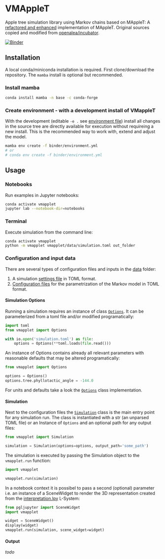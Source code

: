 # VMAppleT

Apple tree simulation library using Markov chains based on MAppleT:
A [refactored and enhanced](./CHANGES.md) implementation of MAppleT. Original sources copied and modified from [openalea/incubator](https://github.com/openalea-incubator/MAppleT).

[![Binder](https://mybinder.org/badge_logo.svg)](https://mybinder.org/v2/gh/jvail/vmapplet/master?urlpath=lab/tree/notebooks/simple_simulation.ipynb)


## Installation

A local conda/miniconda installation is required.
First clone/download the repository. The `mamba` install is optional but recommended.

### Install mamba

```sh
conda install mamba -n base -c conda-forge
```

### Create environment - with a development install of VMappleT

With the development (editable `-e .` see [environment file](binder/environment.yml)) install all changes in the source tree are directly available for execution
without requireing a new install. This is the recommended way to work with, extend and adjust the model.

```sh
mamba env create -f binder/environment.yml
# or
# conda env create -f binder/environment.yml
```

## Usage

### Notebooks

Run examples in Jupyter notebooks:

```sh
conda activate vmapplet
jupyter lab --notebook-dir=notebooks
```

### Terminal

Execute simulation from the command line:

```sh
conda activate vmapplet
python -m vmapplet vmapplet/data/simulation.toml out_folder
```

### Configuration and input data

There are several types of configuration files and inputs in the [data](./vmapplet/data) folder:

1. A simulation [settings file](./vmapplet/data/simulation.toml) in TOML format.
2. [Configuration files](./vmapplet/data/markov) for the parametrization of the Markov model in TOML format.

#### Simulation Options

Running a simulation requires an instance of class [`Options`](./vmapplet/options.py). It can be parameterized from a toml file and/or modified programatically:

```py
import toml
from vmapplet import Options

with io.open('simulation.toml') as file:
    options = Options(**toml.loads(file.read()))
```

An instance of Options contains already all relevant parameters with reasonable defaults that may be altered programatically:

```py
from vmapplet import Options

options = Options()
options.tree.phyllotactic_angle = -144.0
```

For units and defaults take a look the [`Options`](./vmapplet/options.py) class implementation.

#### Simulation

Next to the configuration files the [`Simulation`](./vmapplet/simulation.py) class is the main entry point for any
simulation run. The class is instantiated with a str (an unparsed TOML file) or an Instance of `Options` and an
optional path for any output files:

```py
from vmapplet import Simulation

simulation = Simulation(options=options, output_path='some_path')
```

The simulation is executed by passing the Simulation object to the `vmapplet.run` function:

```py
import vmapplet

vmapplet.run(simulation)
```

In a notebook context it is possibel to pass a second (optional) parameter i.e. an instance of a SceneWidget to render the 3D representation created from the [interpretation.lpy](./vmapplet/lpy/interpretation.lpy) L-System:


```py
from pgljupyter import SceneWidget
import vmapplet

widget = SceneWidget()
display(widget)
vmapplet.run(simulation, scene_widget=widget)
```

#### Output

_todo_